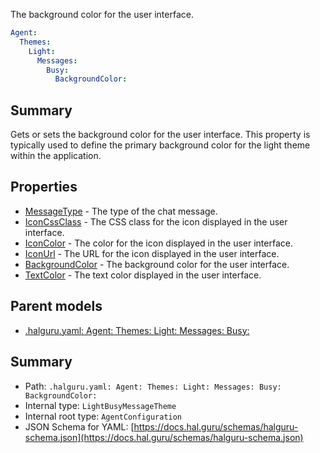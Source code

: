 <!--
title: BackgroundColor
description: The background color for the user interface.
version: 1.40.7-beta.14
generated: true
date: 2025-04-29
node: This file is generated by the command-line program: `halguru manual -c -m`
-->


The background color for the user interface.

```yaml
Agent:
  Themes:
    Light:
      Messages:
        Busy:
          BackgroundColor:
```

## Summary

Gets or sets the background color for the user interface. This property is typically used to define the primary background color for the light theme within the application.

## Properties

* [MessageType]((halguru)-agent-themes-light-messages-busy-messagetype.md) - The type of the chat message.
* [IconCssClass]((halguru)-agent-themes-light-messages-busy-iconcssclass.md) - The CSS class for the icon displayed in the user interface.
* [IconColor]((halguru)-agent-themes-light-messages-busy-iconcolor.md) - The color for the icon displayed in the user interface.
* [IconUrl]((halguru)-agent-themes-light-messages-busy-iconurl.md) - The URL for the icon displayed in the user interface.
* [BackgroundColor]((halguru)-agent-themes-light-messages-busy-backgroundcolor.md) - The background color for the user interface.
* [TextColor]((halguru)-agent-themes-light-messages-busy-textcolor.md) - The text color displayed in the user interface.

## Parent models

* [.halguru.yaml: Agent: Themes: Light: Messages: Busy:]((halguru)-agent-themes-light-messages-busy.md)
## Summary

* Path: `.halguru.yaml: Agent: Themes: Light: Messages: Busy: BackgroundColor:`
* Internal type: `LightBusyMessageTheme`
* Internal root type: `AgentConfiguration`
* JSON Schema for YAML: [https://docs.hal.guru/schemas/halguru-schema.json](https://docs.hal.guru/schemas/halguru-schema.json)
